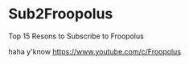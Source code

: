 # Sub2Froopolus

Top 15 Resons to Subscribe to Froopolus


haha y'know https://www.youtube.com/c/Froopolus
